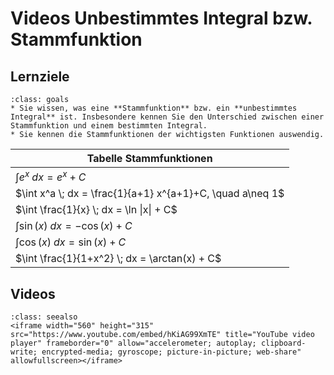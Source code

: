 # Videos Unbestimmtes Integral bzw. Stammfunktion

## Lernziele

```{admonition} Lernziele
:class: goals
* Sie wissen, was eine **Stammfunktion** bzw. ein **unbestimmtes Integral** ist. Insbesondere kennen Sie den Unterschied zwischen einer Stammfunktion und einem bestimmten Integral.
* Sie kennen die Stammfunktionen der wichtigsten Funktionen auswendig.
```

| Tabelle Stammfunktionen |
| --- |
| $\int e^x \; dx = e^x + C$ |
|  $\int x^a \; dx = \frac{1}{a+1} x^{a+1}+C, \quad a\neq 1$ |
| $\int \frac{1}{x} \; dx  = \ln \|x\| + C$ |
| $\int \sin(x) \; dx = -\cos(x) + C$ |
| $\int \cos(x) \; dx =\sin(x) + C$|
| $\int \frac{1}{1+x^2} \; dx = \arctan(x) + C$  |

## Videos

```{admonition} Video
:class: seealso
<iframe width="560" height="315" src="https://www.youtube.com/embed/hKiAG99XmTE" title="YouTube video player" frameborder="0" allow="accelerometer; autoplay; clipboard-write; encrypted-media; gyroscope; picture-in-picture; web-share" allowfullscreen></iframe>
```
